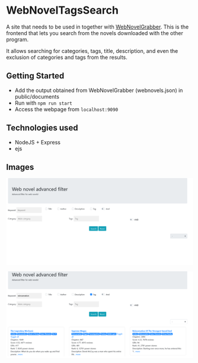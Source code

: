# WebNovelTagsSearch

A site that needs to be used in together with [WebNovelGrabber](https://github.com/DeeJack/Web_Novel_Grabber).
This is the frontend that lets you search from the novels downloaded with the other program.

It allows searching for categories, tags, title, description, and even the exclusion of categories and tags from the results.

## Getting Started

- Add the output obtained from WebNovelGrabber (webnovels.json) in public/documents
- Run with `npm run start`
- Access the webpage from `localhost:9090`

## Technologies used

- NodeJS + Express
- ejs

## Images

![Home](images/home.png)

![Search example](images/search.png)